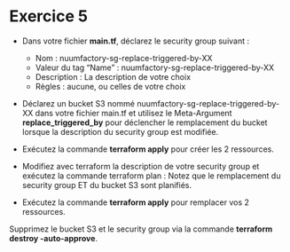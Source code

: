 # Exercice 5

- Dans votre fichier **main.tf**, déclarez le security group suivant :

    - Nom : nuumfactory-sg-replace-triggered-by-XX
    - Valeur du tag “Name” : nuumfactory-sg-replace-triggered-by-XX
    - Description : La description de votre choix
    - Règles : aucune, ou celles de votre choix

- Déclarez un bucket S3 nommé nuumfactory-sg-replace-triggered-by-XX dans votre fichier main.tf et utilisez le Meta-Argument **replace_triggered_by** pour déclencher le remplacement du bucket lorsque la description du security group est modifiée.

- Exécutez la commande **terraform apply** pour créer les 2 ressources.

- Modifiez avec terraform la description de votre security group et exécutez la commande terraform plan : Notez que le remplacement du security group ET du bucket S3 sont planifiés.

- Exécutez la commande **terraform apply** pour remplacer vos 2 ressources.

Supprimez le bucket S3 et le security group via la commande **terraform destroy -auto-approve**.